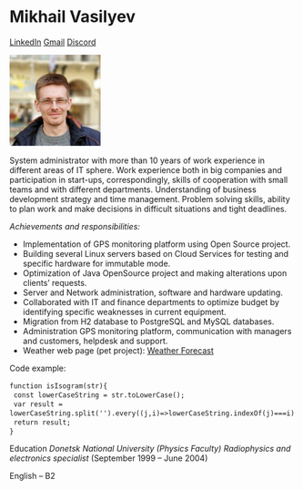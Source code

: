 # Mikhail Vasilyev

[LinkedIn](linkedin.com/in/mikhailvasilyevvms) [Gmail](mailto:vasilyev.vms@gmail.com)
[Discord](mailto:vasilyev.vms@gmail.com)

![avatar](./Screenshot_20221007_213733.jpg "Photo")

System administrator with more than 10 years of work experience in different areas of IT sphere. Work experience both in big companies and participation in start-ups, correspondingly, skills of cooperation with small teams and with different departments. Understanding of business development strategy and time management. Problem solving skills, ability to plan work and make decisions in difficult situations and tight deadlines.

_Achievements and responsibilities:_

- Implementation of GPS monitoring platform using Open Source project.
- Building several Linux servers based on Cloud Services for testing and specific hardware for immutable mode.
- Optimization of Java OpenSource project and making alterations upon clients’ requests.
- Server and Network administration, software and hardware updating.
- Collaborated with IT and finance departments to optimize budget by identifying specific weaknesses in current equipment.
- Migration from H2 database to PostgreSQL and MySQL databases.
- Administration GPS monitoring platform, communication with managers and customers, helpdesk and support.
- Weather web page (pet project): [Weather Forecast](https://sparkly-dragon-6164de.netlify.app/)

Code example:

```
function isIsogram(str){
 const lowerCaseString = str.toLowerCase();
 var result = lowerCaseString.split('').every((j,i)=>lowerCaseString.indexOf(j)===i)
 return result;
}
```

Education _Donetsk National University (Physics Faculty) Radiophysics and electronics specialist_ (September 1999 – June 2004)

English – B2
